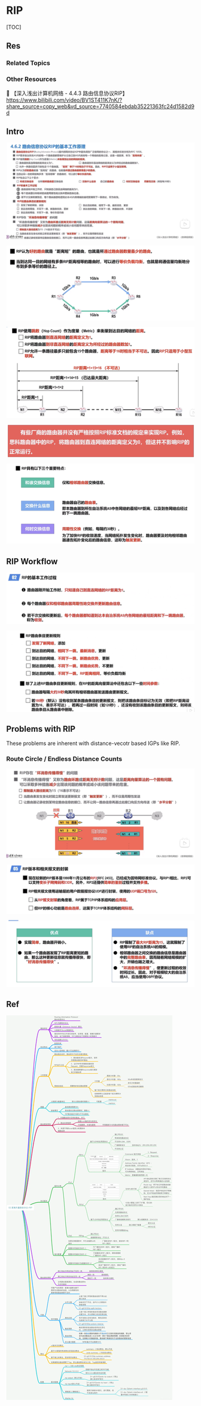 # RIP

[TOC]



## Res
### Related Topics


### Other Resources
🔗 【深入浅出计算机网络 - 4.4.3 路由信息协议RIP】 https://www.bilibili.com/video/BV1ST411K7nK/?share_source=copy_web&vd_source=7740584ebdab35221363fc24d1582d9d



## Intro
![](../../../../../../../../../../../Assets/Pics/Screenshot%202023-05-06%20at%209.49.45%20AM.png)

![](../../../../../../../../../../../Assets/Pics/Screenshot%202023-06-17%20at%209.14.20%20PM.png)

![](../../../../../../../../../../../Assets/Pics/Screenshot%202023-06-17%20at%209.13.47%20PM.png)

![](../../../../../../../../../../../Assets/Pics/Screenshot%202023-06-17%20at%209.13.58%20PM.png)

![](../../../../../../../../../../../Assets/Pics/Screenshot%202023-06-17%20at%209.14.42%20PM.png)



## RIP Workflow
![](../../../../../../../../../../../Assets/Pics/Screenshot%202023-06-17%20at%209.16.28%20PM.png)

![](../../../../../../../../../../../Assets/Pics/Screenshot%202023-06-17%20at%209.16.39%20PM.png)



## Problems with RIP
These problems are inherent with distance-vecotr based IGPs like RIP.


### Route Circle / Endless Distance Counts
![](../../../../../../../../../../../Assets/Pics/Screenshot%202023-05-06%20at%209.45.03%20AM.png)

![](../../../../../../../../../../../Assets/Pics/Screenshot%202023-06-17%20at%209.17.07%20PM.png)

![](../../../../../../../../../../../Assets/Pics/Screenshot%202023-06-17%20at%209.16.14%20PM.png)



## Ref
[👍 全网最全网络基础思维导图（38张) | SDNLAB]: https://mp.weixin.qq.com/s/jlstOkjnJtrLKOGtWedebA

![](../../../../../../../../../../../Assets/Pics/Pasted%20image%2020240510150612.png)